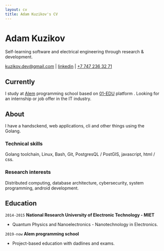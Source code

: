 ```yaml
---
layout: cv
title: Adam Kuzikov's CV
---
```

# Adam Kuzikov
Self-learning software and electrical engineering through research & development.

<div id="webaddress">
<a href="kuzikov.dev@gmail.com">kuzikov.dev@gmail.com</a>
| <a href="https://linkedin.com/in/kuzikov-dev">linkedin</a> | <a href="tel:+77472363271">+7 747 236 32 71</a>
</div>


## Currently

I study at [Alem](https://alem.school) programming school based on [01-EDU](https://01-edu.org) platform . Looking for an internship or job offer in the IT industry.


## About

I have a handsckend, web applications, cli and other things using the Golang.


### Technical skills

Golang toolchain, Linux, Bash, Git, PostgresQL / PostGIS, javascript, html / css.


### Research interests

Distributed computing, database architecture, cybersecurity, system programming, android development.


## Education

`2014-2015`
__National Research University of Electronic Technology - MIET__

- Quantum Physics and Nanoelectronics - Nanotechnology in
 Electronics.

`2019-now`
__Alem programming school__

- Project-based education with dadlines and exams.



<!-- ### Footer

Last updated: Dec 2020 -->

